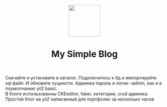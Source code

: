 <p align="center">
    <a href="https://github.com/yiisoft" target="_blank">
        <img src="https://avatars0.githubusercontent.com/u/993323" height="100px">
    </a>
    <h1 align="center">My Simple Blog</h1>
    <br>
</p>
Скачайте и установите в каталог. Подключитесь к бд и импортируйте sql файл. И обновите сущности. Админка пароль и логин -admin, как и в поумолчанию yii2 basic.
<br>
 В блоге использованны CKEeditor, faker, категории, crud админка.
 <br>
 Простой блог на yii2 написанный для портфолио за несколько часов
